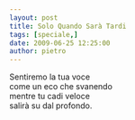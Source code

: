 ```yaml
---
layout: post
title: Solo Quando Sarà Tardi
tags: [speciale,]
date: 2009-06-25 12:25:00
author: pietro
---
```

Sentiremo la tua voce<br/>come un eco che svanendo<br/>mentre tu cadi veloce<br/>salirà su dal profondo.
